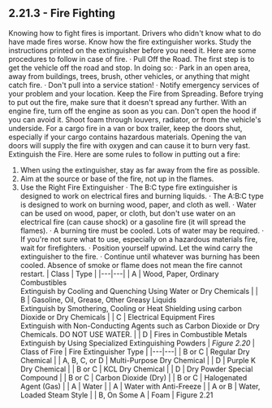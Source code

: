 ## 2.21.3 - Fire Fighting
Knowing how to fight fires is important. Drivers who didn't know what to do have made fires worse. Know how the fire extinguisher works. Study the instructions printed on the extinguisher before you need it. Here are some procedures to follow in case of fire.
· Pull Off the Road. The first step is to get the vehicle off the road and stop. In doing so:
· Park in an open area, away from buildings, trees, brush, other vehicles, or anything that might catch fire.
· Don't pull into a service station!
· Notify emergency services of your problem and your location.
Keep the Fire from Spreading. Before trying to put out the fire, make sure that it doesn't spread any further. With an engine fire, turn off the engine as soon as you can. Don't open the hood if you can avoid it. Shoot foam through louvers, radiator, or from the vehicle's underside.
For a cargo fire in a van or box trailer, keep the doors shut, especially if your cargo contains hazardous materials. Opening the van doors will supply the fire with oxygen and can cause it to burn very fast.
Extinguish the Fire. Here are some rules to follow in putting out a fire:
1. When using the extinguisher, stay as far away from the fire as possible.
2. Aim at the source or base of the fire, not up in the flames.
3. Use the Right Fire Extinguisher
· The B:C type fire extinguisher is designed to work on electrical fires and burning liquids.
· The A:B:C type is designed to work on burning wood, paper, and cloth as well.
· Water can be used on wood, paper, or cloth, but don't use water on an electrical fire (can cause shock) or a gasoline fire (it will spread the flames).
· A burning tire must be cooled. Lots of water may be required.
· If you're not sure what to use, especially on a hazardous materials fire, wait for firefighters.
· Position yourself upwind. Let the wind carry the extinguisher to the fire.
· Continue until whatever was burning has been cooled. Absence of smoke or flame does not mean the fire cannot restart.
| Class | Type |
|---|---|
| A | Wood, Paper, Ordinary Combustibles<br>Extinguish by Cooling and Quenching Using Water or Dry Chemicals |
| B | Gasoline, Oil, Grease, Other Greasy Liquids<br>Extinguish by Smothering, Cooling or Heat Shielding using carbon Dioxide or Dry Chemicals |
| C | Electrical Equipment Fires<br>Extinguish with Non-Conducting Agents such as Carbon Dioxide or Dry Chemicals. DO NOT USE WATER. |
| D | Fires in Combustible Metals<br>Extinguish by Using Specialized Extinguishing Powders |
_Figure 2.20_
| Class of Fire | Fire Extinguisher Type |
|---|---|
| B or C | Regular Dry Chemical |
| A, B, C, or D | Multi-Purpose Dry Chemical |
| D | Purple K Dry Chemical |
| B or C | KCL Dry Chemical |
| D | Dry Powder Special Compound |
| B or C | Carbon Dioxide (Dry) |
| B or C | Halogenated Agent (Gas) |
| A | Water |
| A | Water with Anti-Freeze |
| A or B | Water, Loaded Steam Style |
| B, On Some A | Foam |
Figure 2.21